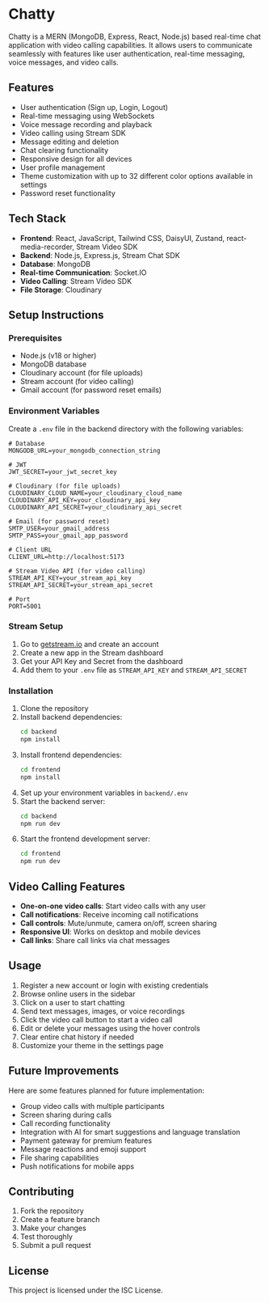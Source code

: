 # Chatty

Chatty is a MERN (MongoDB, Express, React, Node.js) based real-time chat application with video calling capabilities. It allows users to communicate seamlessly with features like user authentication, real-time messaging, voice messages, and video calls.

## Features

- User authentication (Sign up, Login, Logout)
- Real-time messaging using WebSockets
- Voice message recording and playback
- Video calling using Stream SDK
- Message editing and deletion
- Chat clearing functionality
- Responsive design for all devices
- User profile management
- Theme customization with up to 32 different color options available in settings
- Password reset functionality

## Tech Stack

- **Frontend**: React, JavaScript, Tailwind CSS, DaisyUI, Zustand, react-media-recorder, Stream Video SDK
- **Backend**: Node.js, Express.js, Stream Chat SDK
- **Database**: MongoDB
- **Real-time Communication**: Socket.IO
- **Video Calling**: Stream Video SDK
- **File Storage**: Cloudinary

## Setup Instructions

### Prerequisites

- Node.js (v18 or higher)
- MongoDB database
- Cloudinary account (for file uploads)
- Stream account (for video calling)
- Gmail account (for password reset emails)

### Environment Variables

Create a `.env` file in the backend directory with the following variables:

```env
# Database
MONGODB_URL=your_mongodb_connection_string

# JWT
JWT_SECRET=your_jwt_secret_key

# Cloudinary (for file uploads)
CLOUDINARY_CLOUD_NAME=your_cloudinary_cloud_name
CLOUDINARY_API_KEY=your_cloudinary_api_key
CLOUDINARY_API_SECRET=your_cloudinary_api_secret

# Email (for password reset)
SMTP_USER=your_gmail_address
SMTP_PASS=your_gmail_app_password

# Client URL
CLIENT_URL=http://localhost:5173

# Stream Video API (for video calling)
STREAM_API_KEY=your_stream_api_key
STREAM_API_SECRET=your_stream_api_secret

# Port
PORT=5001
```

### Stream Setup

1. Go to [getstream.io](https://getstream.io) and create an account
2. Create a new app in the Stream dashboard
3. Get your API Key and Secret from the dashboard
4. Add them to your `.env` file as `STREAM_API_KEY` and `STREAM_API_SECRET`

### Installation

1. Clone the repository
2. Install backend dependencies:
   ```bash
   cd backend
   npm install
   ```
3. Install frontend dependencies:
   ```bash
   cd frontend
   npm install
   ```
4. Set up your environment variables in `backend/.env`
5. Start the backend server:
   ```bash
   cd backend
   npm run dev
   ```
6. Start the frontend development server:
   ```bash
   cd frontend
   npm run dev
   ```

## Video Calling Features

- **One-on-one video calls**: Start video calls with any user
- **Call notifications**: Receive incoming call notifications
- **Call controls**: Mute/unmute, camera on/off, screen sharing
- **Responsive UI**: Works on desktop and mobile devices
- **Call links**: Share call links via chat messages

## Usage

1. Register a new account or login with existing credentials
2. Browse online users in the sidebar
3. Click on a user to start chatting
4. Send text messages, images, or voice recordings
5. Click the video call button to start a video call
6. Edit or delete your messages using the hover controls
7. Clear entire chat history if needed
8. Customize your theme in the settings page

## Future Improvements

Here are some features planned for future implementation:

- Group video calls with multiple participants
- Screen sharing during calls
- Call recording functionality
- Integration with AI for smart suggestions and language translation
- Payment gateway for premium features
- Message reactions and emoji support
- File sharing capabilities
- Push notifications for mobile apps

## Contributing

1. Fork the repository
2. Create a feature branch
3. Make your changes
4. Test thoroughly
5. Submit a pull request

## License

This project is licensed under the ISC License.